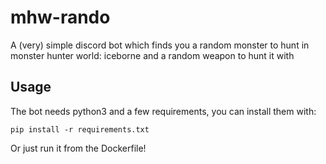 # mhw-rando

A (very) simple discord bot which finds you a random monster to hunt in monster hunter world: iceborne and a random weapon to hunt it with

## Usage

The bot needs python3 and a few requirements, you can install them with:

```
pip install -r requirements.txt
```

Or just run it from the Dockerfile!